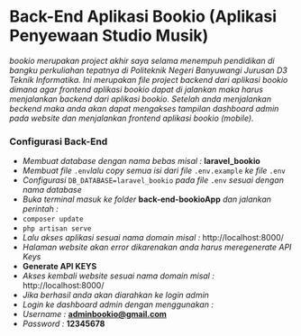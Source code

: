 # Back-End Aplikasi Bookio (Aplikasi Penyewaan Studio Musik)

_bookio merupakan project akhir saya selama menempuh pendidikan di bangku perkuliahan tepatnya di Politeknik Negeri Banyuwangi Jurusan D3 Teknik Informatika. Ini merupakan file project backend dari aplikasi bookio dimana agar frontend aplikasi bookio dapat di jalankan maka harus menjalankan backend dari aplikasi bookio. Setelah anda menjalankan beckend maka anda akan dapat mengakses tampilan dashboard admin pada website dan menjalankan frontend aplikasi bookio (mobile)._

### Configurasi Back-End

-   _Membuat database dengan nama bebas misal :_ **laravel_bookio**
-   _Membuat file_ `.env`_lalu copy semua isi dari file_ `.env.example` _ke file_ `.env`
-   _Configurasi_ `DB_DATABASE=laravel_bookio` _pada file_ `.env` _sesuai dengan nama database_
-   _Buka terminal masuk ke folder_ **back-end-bookioApp** _dan jalankan perintah :_
-   `composer update`
-   `php artisan serve`
-   _Lalu akses aplikasi sesuai nama domain misal :_ http://localhost:8000/
-   _Halaman website akan error dikarenakan anda harus meregenerate API Keys_
-   **Generate API KEYS**
-   _Akses kembali website sesuai nama domain misal :_ http://localhost:8000/
-   _Jika berhasil anda akan diarahkan ke login admin_
-   _Login ke dashboard admin dengan menggunakan :_
-   _Username :_ **adminbookio@gmail.com**
-   _Password :_ **12345678**
